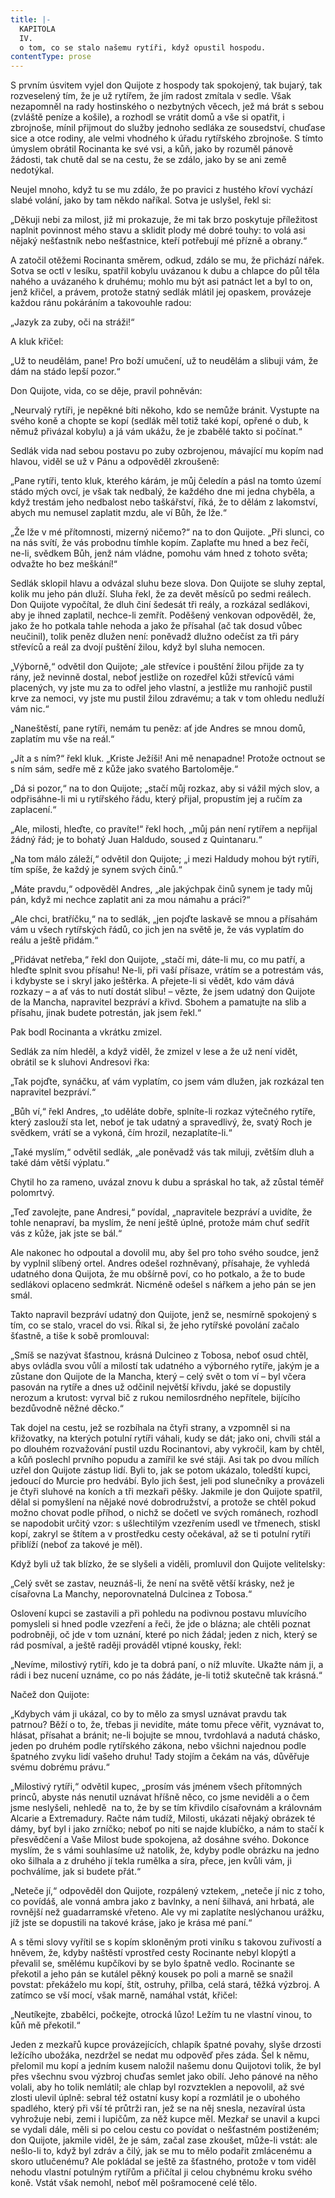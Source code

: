 ```yaml
---
title: |-
  KAPITOLA
  IV.
  o tom, co se stalo našemu rytíři, když opustil hospodu.
contentType: prose
---
```


  

S prvním úsvitem vyjel don Quijote z hospody tak spokojený, tak bujarý, tak rozveselený tím, že je už rytířem, že jím radost zmítala v sedle. Však nezapomněl na rady hostinského o nezbytných věcech, jež má brát s sebou (zvláště peníze a košile), a rozhodl se vrátit domů a vše si opatřit, i zbrojnoše, mínil přijmout do služby jednoho sedláka ze sousedství, chuďase sice a otce rodiny, ale velmi vhodného k úřadu rytířského zbrojnoše. S tímto úmyslem obrátil Rocinanta ke své vsi, a kůň, jako by rozuměl pánově žádosti, tak chutě dal se na cestu, že se zdálo, jako by se ani země nedotýkal.

Neujel mnoho, když tu se mu zdálo, že po pravici z hustého křoví vychází slabé volání, jako by tam někdo naříkal. Sotva je uslyšel, řekl si:

„Děkuji nebi za milost, již mi prokazuje, že mi tak brzo poskytuje příležitost naplnit povinnost mého stavu a sklidit plody mé dobré touhy: to volá asi nějaký nešťastník nebo nešťastnice, kteří potřebují mé přízně a obrany.“

A zatočil otěžemi Rocinanta směrem, odkud, zdálo se mu, že přichází nářek. Sotva se octl v lesíku, spatřil kobylu uvázanou k dubu a chlapce do půl těla nahého a uvázaného k druhému; mohlo mu být asi patnáct let a byl to on, jenž křičel, a právem, protože statný sedlák mlátil jej opaskem, provázeje každou ránu pokáráním a takovouhle radou:

„Jazyk za zuby, oči na stráži!“

A kluk křičel:

„Už to neudělám, pane! Pro boží umučení, už to neudělám a slibuji vám, že dám na stádo lepší pozor.“

Don Quijote, vida, co se děje, pravil pohněván:

„Neurvalý rytíři, je nepěkné bíti někoho, kdo se nemůže bránit. Vystupte na svého koně a chopte se kopí (sedlák měl totiž také kopí, opřené o dub, k němuž přivázal kobylu) a já vám ukážu, že je zbabělé takto si počínat.“

Sedlák vida nad sebou postavu po zuby ozbrojenou, mávající mu kopím nad hlavou, viděl se už v Pánu a odpověděl zkroušeně:

„Pane rytíři, tento kluk, kterého kárám, je můj čeledín a pásl na tomto území stádo mých ovcí, je však tak nedbalý, že každého dne mi jedna chyběla, a když trestám jeho nedbalost nebo taškářství, říká, že to dělám z lakomství, abych mu nemusel zaplatit mzdu, ale ví Bůh, že lže.“

„Že lže v mé přítomnosti, mizerný ničemo?“ na to don Quijote. „Při slunci, co na nás svítí, že vás probodnu tímhle kopím. Zaplaťte mu hned a bez řečí, ne-li, svědkem Bůh, jenž nám vládne, pomohu vám hned z tohoto světa; odvažte ho bez meškání!“

Sedlák sklopil hlavu a odvázal sluhu beze slova. Don Quijote se sluhy zeptal, kolik mu jeho pán dluží. Sluha řekl, že za devět měsíců po sedmi reálech. Don Quijote vypočítal, že dluh činí šedesát tři reály, a rozkázal sedlákovi, aby je ihned zaplatil, nechce-li zemřít. Poděšený venkovan odpověděl, že, jako že ho potkala tahle nehoda a jako že přísahal (ač tak dosud vůbec neučinil), tolik peněz dlužen není: poněvadž dlužno odečíst za tři páry střevíců a reál za dvojí puštění žilou, když byl sluha nemocen.

„Výborně,“ odvětil don Quijote; „ale střevíce i pouštění žilou přijde za ty rány, jež nevinně dostal, neboť jestliže on rozedřel kůži střevíců vámi placených, vy jste mu za to odřel jeho vlastní, a jestliže mu ranhojič pustil krve za nemoci, vy jste mu pustil žilou zdravému; a tak v tom ohledu nedluží vám nic.“

„Naneštěstí, pane rytíři, nemám tu peněz: ať jde Andres se mnou domů, zaplatím mu vše na reál.“

„Jít a s ním?“ řekl kluk. „Kriste Ježíši! Ani mě nenapadne! Protože octnout se s ním sám, sedře mě z kůže jako svatého Bartoloměje.“

„Dá si pozor,“ na to don Quijote; „stačí můj rozkaz, aby si vážil mých slov, a odpřisáhne-li mi u rytířského řádu, který přijal, propustím jej a ručím za zaplacení.“

„Ale, milosti, hleďte, co pravíte!“ řekl hoch, „můj pán není rytířem a nepřijal žádný řád; je to bohatý Juan Haldudo, soused z Quintanaru.“

„Na tom málo záleží,“ odvětil don Quijote; „i mezi Haldudy mohou být rytíři, tím spíše, že každý je synem svých činů.“

„Máte pravdu,“ odpověděl Andres, „ale jakýchpak činů synem je tady můj pán, když mi nechce zaplatit ani za mou námahu a práci?“

„Ale chci, bratříčku,“ na to sedlák, „jen pojďte laskavě se mnou a přísahám vám u všech rytířských řádů, co jich jen na světě je, že vás vyplatím do reálu a ještě přidám.“

„Přidávat netřeba,“ řekl don Quijote, „stačí mi, dáte-li mu, co mu patří, a hleďte splnit svou přísahu! Ne-li, při vaší přísaze, vrátím se a potrestám vás, i kdybyste se i skryl jako ještěrka. A přejete-li si vědět, kdo vám dává rozkazy – a ať vás to nutí dostát slibu! – vězte, že jsem udatný don Quijote de la Mancha, napravitel bezpráví a křivd. Sbohem a pamatujte na slib a přísahu, jinak budete potrestán, jak jsem řekl.“

Pak bodl Rocinanta a vkrátku zmizel.

Sedlák za ním hleděl, a když viděl, že zmizel v lese a že už není vidět, obrátil se k sluhovi Andresovi řka:

„Tak pojďte, synáčku, ať vám vyplatím, co jsem vám dlužen, jak rozkázal ten napravitel bezpráví.“

„Bůh ví,“ řekl Andres, „to uděláte dobře, splníte-li rozkaz výtečného rytíře, který zaslouží sta let, neboť je tak udatný a spravedlivý, že, svatý Roch je svědkem, vrátí se a vykoná, čím hrozil, nezaplatíte-li.“

„Také myslím,“ odvětil sedlák, „ale poněvadž vás tak miluji, zvětším dluh a také dám větší výplatu.“

Chytil ho za rameno, uvázal znovu k dubu a spráskal ho tak, až zůstal téměř polomrtvý.

„Teď zavolejte, pane Andresi,“ povídal, „napravitele bezpráví a uvidíte, že tohle nenapraví, ba myslím, že není ještě úplné, protože mám chuť sedřít vás z kůže, jak jste se bál.“

Ale nakonec ho odpoutal a dovolil mu, aby šel pro toho svého soudce, jenž by vyplnil slíbený ortel. Andres odešel rozhněvaný, přísahaje, že vyhledá udatného dona Quijota, že mu obšírně poví, co ho potkalo, a že to bude sedlákovi oplaceno sedmkrát. Nicméně odešel s nářkem a jeho pán se jen smál.

Takto napravil bezpráví udatný don Quijote, jenž se, nesmírně spokojený s tím, co se stalo, vracel do vsi. Říkal si, že jeho rytířské povolání začalo šťastně, a tiše k sobě promlouval:

„Smíš se nazývat šťastnou, krásná Dulcineo z Tobosa, neboť osud chtěl, abys ovládla svou vůlí a milostí tak udatného a výborného rytíře, jakým je a zůstane don Quijote de la Mancha, který – celý svět o tom ví – byl včera pasován na rytíře a dnes už odčinil největší křivdu, jaké se dopustily nerozum a krutost: vyrval bič z rukou nemilosrdného nepřítele, bijícího bezdůvodně něžné děcko.“

Tak dojel na cestu, jež se rozbíhala na čtyři strany, a vzpomněl si na křižovatky, na kterých potulní rytíři váhali, kudy se dát; jako oni, chvíli stál a po dlouhém rozvažování pustil uzdu Rocinantovi, aby vykročil, kam by chtěl, a kůň poslechl prvního popudu a zamířil ke své stáji. Asi tak po dvou mílích uzřel don Quijote zástup lidí. Byli to, jak se potom ukázalo, toledští kupci, jedoucí do Murcie pro hedvábí. Bylo jich šest, jeli pod slunečníky a provázeli je čtyři sluhové na koních a tři mezkaři pěšky. Jakmile je don Quijote spatřil, dělal si pomyšlení na nějaké nové dobrodružství, a protože se chtěl pokud možno chovat podle příhod, o nichž se dočetl ve svých románech, rozhodl se napodobit určitý vzor: s ušlechtilým vzezřením usedl ve třmenech, stiskl kopí, zakryl se štítem a v prostředku cesty očekával, až se ti potulní rytíři přiblíží (neboť za takové je měl).

Když byli už tak blízko, že se slyšeli a viděli, promluvil don Quijote velitelsky:

„Celý svět se zastav, neuznáš-li, že není na světě větší krásky, než je císařovna La Manchy, neporovnatelná Dulcinea z Tobosa.“

Oslovení kupci se zastavili a při pohledu na podivnou postavu mluvícího pomysleli si hned podle vzezření a řeči, že jde o blázna; ale chtěli poznat podrobněji, oč jde v tom uznání, které po nich žádal; jeden z nich, který se rád posmíval, a ještě raději prováděl vtipné kousky, řekl:

„Nevíme, milostivý rytíři, kdo je ta dobrá paní, o níž mluvíte. Ukažte nám ji, a rádi i bez nucení uznáme, co po nás žádáte, je-li totiž skutečně tak krásná.“

Načež don Quijote:

„Kdybych vám ji ukázal, co by to mělo za smysl uznávat pravdu tak patrnou? Běží o to, že, třebas ji nevidíte, máte tomu přece věřit, vyznávat to, hlásat, přísahat a bránit; ne-li bojujte se mnou, tvrdohlavá a nadutá chásko, jeden po druhém podle rytířského zákona, nebo všichni najednou podle špatného zvyku lidí vašeho druhu! Tady stojím a čekám na vás, důvěřuje svému dobrému právu.“

„Milostivý rytíři,“ odvětil kupec, „prosím vás jménem všech přítomných princů, abyste nás nenutil uznávat hříšně něco, co jsme neviděli a o čem jsme neslyšeli, nehledě  na to, že by se tím křivdilo císařovnám a královnám Alcarie a Extremadury. Račte nám tudíž, Milosti, ukázati nějaký obrázek té dámy, byť byl i jako zrníčko; neboť po niti se najde klubíčko, a nám to stačí k přesvědčení a Vaše Milost bude spokojena, až dosáhne svého. Dokonce myslím, že s vámi souhlasíme už natolik, že, kdyby podle obrázku na jedno oko šilhala a z druhého jí tekla rumělka a síra, přece, jen kvůli vám, ji pochválíme, jak si budete přát.“

„Neteče jí,“ odpověděl don Quijote, rozpálený vztekem, „neteče jí nic z toho, co povídáš, ale vonná ambra jako z bavlnky, a není šilhavá, ani hrbatá, ale rovnější než guadarramské vřeteno. Ale vy mi zaplatíte neslýchanou urážku, jíž jste se dopustili na takové kráse, jako je krása mé paní.“

A s těmi slovy vyřítil se s kopím skloněným proti viníku s takovou zuřivostí a hněvem, že, kdyby naštěstí vprostřed cesty Rocinante nebyl klopýtl a převalil se, smělému kupčíkovi by se bylo špatně vedlo. Rocinante se překotil a jeho pán se kutálel pěkný kousek po poli a marně se snažil povstat: překáželo mu kopí, štít, ostruhy, přilba, celá stará, těžká výzbroj. A zatímco se vší mocí, však marně, namáhal vstát, křičel:

„Neutíkejte, zbabělci, počkejte, otrocká lůzo! Ležím tu ne vlastní vinou, to kůň mě překotil.“

Jeden z mezkařů kupce provázejících, chlapík špatné povahy, slyše drzosti ležícího ubožáka, nezdržel se nedat mu odpověď přes záda. Šel k němu, přelomil mu kopí a jedním kusem naložil našemu donu Quijotovi tolik, že byl přes všechnu svou výzbroj chuďas semlet jako obilí. Jeho pánové na něho volali, aby ho tolik nemlátil; ale chlap byl rozvzteklen a nepovolil, až své zlosti ulevil úplně: sebral též ostatní kusy kopí a rozmlátil je o ubohého spadlého, který při vší té průtrži ran, jež se na něj snesla, nezavíral ústa vyhrožuje nebi, zemi i lupičům, za něž kupce měl. Mezkař se unavil a kupci se vydali dále, měli si po celou cestu co povídat o nešťastném postiženém; don Quijote, jakmile viděl, že je sám, začal zase zkoušet, může-li vstát: ale nešlo-li to, když byl zdráv a čilý, jak se mu to mělo podařit zmlácenému a skoro utlučenému? Ale pokládal se ještě za šťastného, protože v tom viděl nehodu vlastní potulným rytířům a přičítal ji celou chybnému kroku svého koně. Vstát však nemohl, neboť měl pošramocené celé tělo.
